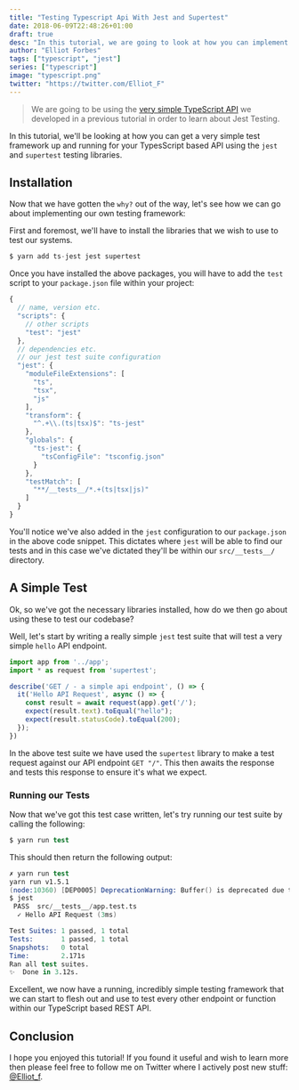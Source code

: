 ```yaml
---
title: "Testing Typescript Api With Jest and Supertest"
date: 2018-06-09T22:48:26+01:00
draft: true
desc: "In this tutorial, we are going to look at how you can implement a testing framework for your TypeScript projects using Jest and Supertest"
author: "Elliot Forbes"
tags: ["typescript", "jest"]
series: ["typescript"]
image: "typescript.png"
twitter: "https://twitter.com/Elliot_F"
---
```


> We are going to be using the [very simple TypeScript API](/typescript/creating-rest-api-express-typescript/) we developed in a previous tutorial in order to learn about Jest Testing.

In this tutorial, we'll be looking at how you can get a very simple test framework up and running for your TypesScript based API using the `jest` and `supertest` testing libraries.

## Installation

Now that we have gotten the `why?` out of the way, let's see how we can go about implementing our own testing framework:

First and foremost, we'll have to install the libraries that we wish to use to test our systems. 

```s
$ yarn add ts-jest jest supertest
```

Once you have installed the above packages, you will have to add the `test` script to your `package.json` file within your project:

```js
{
  // name, version etc.
  "scripts": {
    // other scripts
    "test": "jest"
  },
  // dependencies etc.
  // our jest test suite configuration
  "jest": {
    "moduleFileExtensions": [
      "ts",
      "tsx",
      "js"
    ],
    "transform": {
      "^.+\\.(ts|tsx)$": "ts-jest"
    },
    "globals": {
      "ts-jest": {
        "tsConfigFile": "tsconfig.json"
      }
    },
    "testMatch": [
      "**/__tests__/*.+(ts|tsx|js)"
    ]
  }
}
```

You'll notice we've also added in the `jest` configuration to our `package.json` in the above code snippet. This dictates where `jest` will be able to find our tests and in this case we've dictated they'll be within our `src/__tests__/` directory.

## A Simple Test

Ok, so we've got the necessary libraries installed, how do we then go about using these to test our codebase? 

Well, let's start by writing a really simple `jest` test suite that will test a very simple `hello` API endpoint.

```js
import app from '../app';
import * as request from 'supertest';

describe('GET / - a simple api endpoint', () => {
  it('Hello API Request', async () => {
    const result = await request(app).get('/');
    expect(result.text).toEqual("hello");
    expect(result.statusCode).toEqual(200);
  });
})
```

In the above test suite we have used the `supertest` library to make a test request against our API endpoint `GET "/"`. This then awaits the response and tests this response to ensure it's what we expect.

### Running our Tests

Now that we've got this test case written, let's try running our test suite by calling the following: 

```s
$ yarn run test
```

This should then return the following output:

```s
✗ yarn run test
yarn run v1.5.1
(node:10360) [DEP0005] DeprecationWarning: Buffer() is deprecated due to security and usability issues. Please use the Buffer.alloc(), Buffer.allocUnsafe(), or Buffer.from() methods instead.
$ jest
 PASS  src/__tests__/app.test.ts
  ✓ Hello API Request (3ms)

Test Suites: 1 passed, 1 total
Tests:       1 passed, 1 total
Snapshots:   0 total
Time:        2.171s
Ran all test suites.
✨  Done in 3.12s.
```

Excellent, we now have a running, incredibly simple testing framework that we can start to flesh out and use to test every other endpoint or function within our TypeScript based REST API.

## Conclusion

I hope you enjoyed this tutorial! If you found it useful and wish to learn more then please feel free to follow me on Twitter where I actively post new stuff: [@Elliot_f](https://twitter.com/elliot_f).